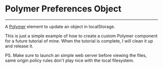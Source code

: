 # Polymer Preferences Object
---
A [Polymer](http://www.polymer-project.org) element to update an object in localStorage.

This is just a simple example of how to create a custom Polymer component for a future tutorial of mine. When the tutorial is complete, I will clean it up and release it.

PS. Make sure to launch an simple web server before viewing the files, same origin policy rules don't play nice with the local filesystem.
